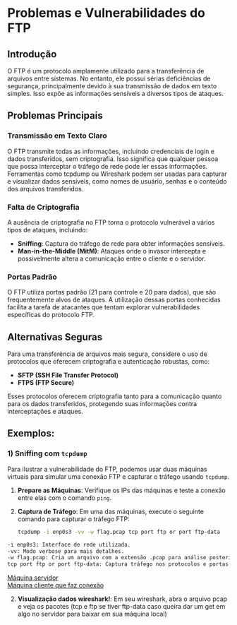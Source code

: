 # Problemas e Vulnerabilidades do FTP
## Introdução

O FTP é um protocolo amplamente utilizado para a transferência de arquivos entre sistemas. No entanto, ele possui sérias deficiências de segurança, principalmente devido à sua transmissão de dados em texto simples. Isso expõe as informações sensíveis a diversos tipos de ataques.

## Problemas Principais

### Transmissão em Texto Claro

O FTP transmite todas as informações, incluindo credenciais de login e dados transferidos, sem criptografia. Isso significa que qualquer pessoa que possa interceptar o tráfego de rede pode ler essas informações. Ferramentas como tcpdump ou Wireshark podem ser usadas para capturar e visualizar dados sensíveis, como nomes de usuário, senhas e o conteúdo dos arquivos transferidos.

### Falta de Criptografia

A ausência de criptografia no FTP torna o protocolo vulnerável a vários tipos de ataques, incluindo:
- **Sniffing**: Captura do tráfego de rede para obter informações sensíveis.
- **Man-in-the-Middle (MitM)**: Ataques onde o invasor intercepta e possivelmente altera a comunicação entre o cliente e o servidor.

### Portas Padrão

O FTP utiliza portas padrão (21 para controle e 20 para dados), que são frequentemente alvos de ataques. A utilização dessas portas conhecidas facilita a tarefa de atacantes que tentam explorar vulnerabilidades específicas do protocolo FTP.

## Alternativas Seguras

Para uma transferência de arquivos mais segura, considere o uso de protocolos que oferecem criptografia e autenticação robustas, como:
- **SFTP (SSH File Transfer Protocol)**
- **FTPS (FTP Secure)**

Esses protocolos oferecem criptografia tanto para a comunicação quanto para os dados transferidos, protegendo suas informações contra interceptações e ataques.

## Exemplos:

### 1) Sniffing com `tcpdump`

Para ilustrar a vulnerabilidade do FTP, podemos usar duas máquinas virtuais para simular uma conexão FTP e capturar o tráfego usando `tcpdump`.

1. **Prepare as Máquinas**: Verifique os IPs das máquinas e teste a conexão entre elas com o comando `ping`.

2. **Captura de Tráfego**:
   Em uma das máquinas, execute o seguinte comando para capturar o tráfego FTP:
   ```bash
   tcpdump -i enp0s3 -vv -w flag.pcap tcp port ftp or port ftp-data
  ```bash
  -i enp0s3: Interface de rede utilizada.
  -vv: Modo verbose para mais detalhes.
  -w flag.pcap: Cria um arquivo com a extensão .pcap para análise posterior no Wireshark.
  tcp port ftp or port ftp-data: Captura tráfego nos protocolos e portas FTP.
```
<a href="https://github.com/GuilhermeNobrega/Vulnerabilidades-do-ftp/blob/main/pictures/Capturar.PNG">Máquina servidor</a><br>
<a href="https://github.com/GuilhermeNobrega/Vulnerabilidades-do-ftp/blob/main/pictures/Capturar1.PNG">Máquina cliente que faz conexão</a>

2. **Visualização dados wireshark!**:
   Em seu wireshark, abra o arquivo pcap e veja os pacotes (tcp e ftp se tiver ftp-data caso queira dar um get em algo no servidor para baixar em sua máquina local)
